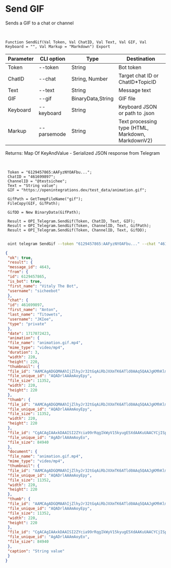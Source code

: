 ﻿---
sidebar_position: 6
---

# Send GIF
 Sends a GIF to a chat or channel


<br/>


`Function SendGif(Val Token, Val ChatID, Val Text, Val GIF, Val Keyboard = "", Val Markup = "Markdown") Export`

 | Parameter | CLI option | Type | Destination |
 |-|-|-|-|
 | Token | --token | String | Bot token |
 | ChatID | --chat | String, Number | Target chat ID or ChatID*TopicID |
 | Text | --text | String | Message text |
 | GIF | --gif | BinaryData,String | GIF file |
 | Keyboard | --keyboard | String | Keyboard JSON or path to .json |
 | Markup | --parsemode | String | Text processing type (HTML, Markdown, MarkdownV2) |

 
 Returns: Map Of KeyAndValue - Serialized JSON response from Telegram

<br/>




```bsl title="Code example"
 Token = "6129457865:AAFyzNYOAFbu...";
 ChatID = "461699897";
 ChannelID = "@testsichee";
 Text = "String value";
 GIF = "https://openintegrations.dev/test_data/animation.gif";
 
 GifPath = GetTempFileName("gif");
 FileCopy(GIF, GifPath);
 
 GifDD = New BinaryData(GifPath);
 
 Result = OPI_Telegram.SendGif(Token, ChatID, Text, GIF);
 Result = OPI_Telegram.SendGif(Token, ChannelID, Text, GifPath);
 Result = OPI_Telegram.SendGif(Token, ChannelID, Text, GifDD);
```
	


```sh title="CLI command example"
 
 oint telegram SendGif --token "6129457865:AAFyzNYOAFbu..." --chat "461699897" --text "String value" --gif "https://openintegrations.dev/test_data/animation.gif" --keyboard %keyboard% --parsemode %parsemode%

```

```json title="Result"
{
 "ok": true,
 "result": {
 "message_id": 4643,
 "from": {
 "id": 6129457865,
 "is_bot": true,
 "first_name": "Vitaly The Bot",
 "username": "sicheebot"
 },
 "chat": {
 "id": 461699897,
 "first_name": "Anton",
 "last_name": "Titowets",
 "username": "JKIee",
 "type": "private"
 },
 "date": 1717072423,
 "animation": {
 "file_name": "animation.gif.mp4",
 "mime_type": "video/mp4",
 "duration": 3,
 "width": 220,
 "height": 220,
 "thumbnail": {
 "file_id": "AAMCAgADGQMAAhIjZlhyJr32tGqAiRbJXXmTK6ATld0AAq5QAAJgKMhKlmRvtTyqyUgBAAdtAAM1BA",
 "file_unique_id": "AQADrlAAAmAoyEpy",
 "file_size": 11352,
 "width": 220,
 "height": 220
 },
 "thumb": {
 "file_id": "AAMCAgADGQMAAhIjZlhyJr32tGqAiRbJXXmTK6ATld0AAq5QAAJgKMhKlmRvtTyqyUgBAAdtAAM1BA",
 "file_unique_id": "AQADrlAAAmAoyEpy",
 "file_size": 11352,
 "width": 220,
 "height": 220
 },
 "file_id": "CgACAgIAAxkDAAISI2ZYcia99rRqgIkWyV15kyugE5XdAAKuUAACYCjISpZkb7U8qslINQQ",
 "file_unique_id": "AgADrlAAAmAoyEo",
 "file_size": 84940
 },
 "document": {
 "file_name": "animation.gif.mp4",
 "mime_type": "video/mp4",
 "thumbnail": {
 "file_id": "AAMCAgADGQMAAhIjZlhyJr32tGqAiRbJXXmTK6ATld0AAq5QAAJgKMhKlmRvtTyqyUgBAAdtAAM1BA",
 "file_unique_id": "AQADrlAAAmAoyEpy",
 "file_size": 11352,
 "width": 220,
 "height": 220
 },
 "thumb": {
 "file_id": "AAMCAgADGQMAAhIjZlhyJr32tGqAiRbJXXmTK6ATld0AAq5QAAJgKMhKlmRvtTyqyUgBAAdtAAM1BA",
 "file_unique_id": "AQADrlAAAmAoyEpy",
 "file_size": 11352,
 "width": 220,
 "height": 220
 },
 "file_id": "CgACAgIAAxkDAAISI2ZYcia99rRqgIkWyV15kyugE5XdAAKuUAACYCjISpZkb7U8qslINQQ",
 "file_unique_id": "AgADrlAAAmAoyEo",
 "file_size": 84940
 },
 "caption": "String value"
 }
}
```
